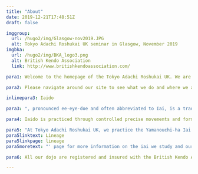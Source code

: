 ```yaml
---
title: "About"
date: 2019-12-21T17:48:51Z
draft: false

imggroup:
  url: /hugo2/img/Glasgow-nov2019.JPG
  alt: Tokyo Adachi Roshukai UK seminar in Glasgow, November 2019
imgbka:
  url: /hugo2/img/BKA_logo3.png
  alt: British Kendo Association
  link: http://www.britishkendoassociation.com/

para1: Welcome to the homepage of the Tokyo Adachi Roshukai UK. We are a non-profit making martial arts club established to help promote and practice the art of Iaido throughout the UK.

para2: Please navigate around our site to see what we do and where we are located. If you have any queries, please don't hesitate to send us an email or find us on Facebook.

inlinepara3: Iaido

para3: ", pronounced ee-eye-doe and often abbreviated to Iai, is a traditional Japanese martial art that is often translated as 'the art of drawing the sword', or 'the way of mental presence and immediate reaction'. At its most basic interpretation, Iaido emphasises being aware and capable of quickly drawing the sword and responding to a sudden attack from multiple opponents; however, like most traditional Japanese art forms there are multiple layers of detail and study involved that go beyond the obvious forms being practiced."

para4: Iaido is practiced through controlled precise movements and forms which are taught as individual techniques called kata. Although Iaido is generally practised as non-contact consisting of solo kata against imaginary opponents, there are also forms that require pair-work with bokuto (wooden swords), and  there are more advanced forms that involve grappling techniques.

para5: "At Tokyo Adachi Roshukai UK, we practice the Yamanouchi-ha Iai of Muso Jikiden Eishin Ryu. However, our syllabus also includes the standardised set of twelve iaido forms formulated by the All Japan Kendo Federation (Zen Nippon Kendo Renmei, ZNKR) that are taught within a number of Iaido/Kendo federations to teach and promote iaido around the world. Please see the '"
para5linktext: Lineage
para5linkpage: lineage
para5moretext: "' page for more information on the iai we study and our lineage."

para6: All our dojo are registered and insured with the British Kendo Association (BKA), which is the official governing body for Iaido in the UK.

---
```

